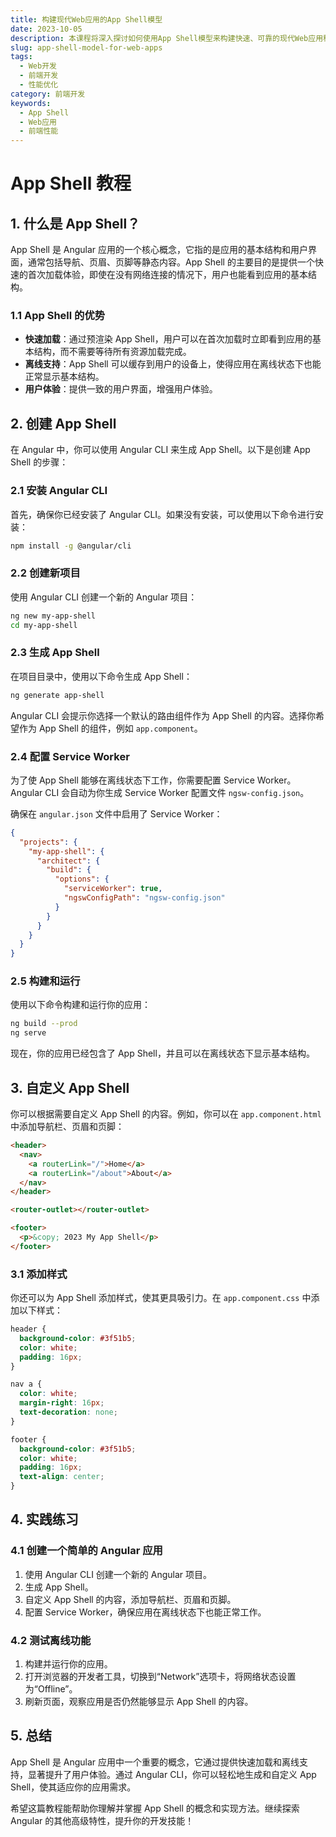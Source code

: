 ```yaml
---
title: 构建现代Web应用的App Shell模型
date: 2023-10-05
description: 本课程将深入探讨如何使用App Shell模型来构建快速、可靠的现代Web应用程序，提升用户体验和性能。
slug: app-shell-model-for-web-apps
tags:
  - Web开发
  - 前端开发
  - 性能优化
category: 前端开发
keywords:
  - App Shell
  - Web应用
  - 前端性能
---
```


# App Shell 教程

## 1. 什么是 App Shell？

App Shell 是 Angular 应用的一个核心概念，它指的是应用的基本结构和用户界面，通常包括导航、页眉、页脚等静态内容。App Shell 的主要目的是提供一个快速的首次加载体验，即使在没有网络连接的情况下，用户也能看到应用的基本结构。

### 1.1 App Shell 的优势

- **快速加载**：通过预渲染 App Shell，用户可以在首次加载时立即看到应用的基本结构，而不需要等待所有资源加载完成。
- **离线支持**：App Shell 可以缓存到用户的设备上，使得应用在离线状态下也能正常显示基本结构。
- **用户体验**：提供一致的用户界面，增强用户体验。

## 2. 创建 App Shell

在 Angular 中，你可以使用 Angular CLI 来生成 App Shell。以下是创建 App Shell 的步骤：

### 2.1 安装 Angular CLI

首先，确保你已经安装了 Angular CLI。如果没有安装，可以使用以下命令进行安装：

```bash
npm install -g @angular/cli
```

### 2.2 创建新项目

使用 Angular CLI 创建一个新的 Angular 项目：

```bash
ng new my-app-shell
cd my-app-shell
```

### 2.3 生成 App Shell

在项目目录中，使用以下命令生成 App Shell：

```bash
ng generate app-shell
```

Angular CLI 会提示你选择一个默认的路由组件作为 App Shell 的内容。选择你希望作为 App Shell 的组件，例如 `app.component`。

### 2.4 配置 Service Worker

为了使 App Shell 能够在离线状态下工作，你需要配置 Service Worker。Angular CLI 会自动为你生成 Service Worker 配置文件 `ngsw-config.json`。

确保在 `angular.json` 文件中启用了 Service Worker：

```json
{
  "projects": {
    "my-app-shell": {
      "architect": {
        "build": {
          "options": {
            "serviceWorker": true,
            "ngswConfigPath": "ngsw-config.json"
          }
        }
      }
    }
  }
}
```

### 2.5 构建和运行

使用以下命令构建和运行你的应用：

```bash
ng build --prod
ng serve
```

现在，你的应用已经包含了 App Shell，并且可以在离线状态下显示基本结构。

## 3. 自定义 App Shell

你可以根据需要自定义 App Shell 的内容。例如，你可以在 `app.component.html` 中添加导航栏、页眉和页脚：

```html
<header>
  <nav>
    <a routerLink="/">Home</a>
    <a routerLink="/about">About</a>
  </nav>
</header>

<router-outlet></router-outlet>

<footer>
  <p>&copy; 2023 My App Shell</p>
</footer>
```

### 3.1 添加样式

你还可以为 App Shell 添加样式，使其更具吸引力。在 `app.component.css` 中添加以下样式：

```css
header {
  background-color: #3f51b5;
  color: white;
  padding: 16px;
}

nav a {
  color: white;
  margin-right: 16px;
  text-decoration: none;
}

footer {
  background-color: #3f51b5;
  color: white;
  padding: 16px;
  text-align: center;
}
```

## 4. 实践练习

### 4.1 创建一个简单的 Angular 应用

1. 使用 Angular CLI 创建一个新的 Angular 项目。
2. 生成 App Shell。
3. 自定义 App Shell 的内容，添加导航栏、页眉和页脚。
4. 配置 Service Worker，确保应用在离线状态下也能正常工作。

### 4.2 测试离线功能

1. 构建并运行你的应用。
2. 打开浏览器的开发者工具，切换到“Network”选项卡，将网络状态设置为“Offline”。
3. 刷新页面，观察应用是否仍然能够显示 App Shell 的内容。

## 5. 总结

App Shell 是 Angular 应用中一个重要的概念，它通过提供快速加载和离线支持，显著提升了用户体验。通过 Angular CLI，你可以轻松地生成和自定义 App Shell，使其适应你的应用需求。

希望这篇教程能帮助你理解并掌握 App Shell 的概念和实现方法。继续探索 Angular 的其他高级特性，提升你的开发技能！
